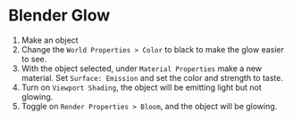 # Blender Glow

1. Make an object
2. Change the `World Properties > Color` to black to make the glow easier to see.
3. With the object selected, under `Material Properties` make a new material. Set `Surface: Emission` and set the color and strength to taste.
4. Turn on `Viewport Shading`, the object will be emitting light but not glowing.
5. Toggle on `Render Properties > Bloom`, and the object will be glowing.